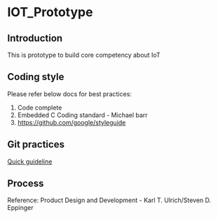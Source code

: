 # IOT_Prototype
## Introduction
This is prototype to build core competency about IoT
## Coding style
 Please refer below docs for best practices:
 1. Code complete
 2. Embedded C Coding standard - Michael barr
 3. https://github.com/google/styleguide
## Git practices
[Quick  guideline](Doc/GitIn2Minutes.md)
## Process

Reference: Product Design and Development - Karl T. Ulrich/Steven D. Eppinger